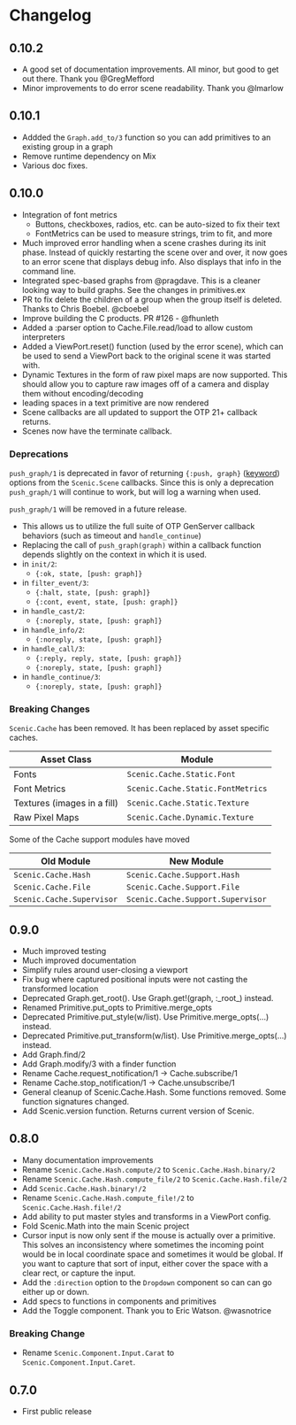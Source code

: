 # Changelog

## 0.10.2
* A good set of documentation improvements. All minor, but good to get out there. Thank you @GregMefford
* Minor improvements to do error scene readability. Thank you @lmarlow

## 0.10.1
* Addded the `Graph.add_to/3` function so you can add primitives to an existing group in a graph
* Remove runtime dependency on Mix
* Various doc fixes.

## 0.10.0
* Integration of font metrics
  * Buttons, checkboxes, radios, etc. can be auto-sized to fix their text
  * FontMetrics can be used to measure strings, trim to fit, and more
* Much improved error handling when a scene crashes during its init phase. Instead of quickly
  restarting the scene over and over, it now goes to an error scene that displays debug info.
  Also displays that info in the command line.
* Integrated spec-based graphs from @pragdave. This is a cleaner looking way to build graphs.
  See the changes in primitives.ex
* PR to fix delete the children of a group when the group itself is deleted. Thanks to
  Chris Boebel. @cboebel
* Improve building the C products. PR #126 - @fhunleth
* Added a :parser option to Cache.File.read/load to allow custom interpreters
* Added a ViewPort.reset() function (used by the error scene), which can be used to send
  a ViewPort back to the original scene it was started with.
* Dynamic Textures in the form of raw pixel maps are now supported. This should allow you
  to capture raw images off of a camera and display them without encoding/decoding
* leading spaces in a text primitive are now rendered
* Scene callbacks are all updated to support the OTP 21+ callback returns.
* Scenes now have the terminate callback.

### Deprecations

`push_graph/1` is deprecated in favor of returning `{:push, graph}`
([keyword](https://hexdocs.pm/elixir/Keyword.html)) options
from the `Scenic.Scene` callbacks. Since this is only a deprecation `push_graph/1` will
continue to work, but will log a warning when used.

`push_graph/1` will be removed in a future release.

* This allows us to utilize the full suite of OTP GenServer callback behaviors (such as
  timeout and `handle_continue`)
* Replacing the call of `push_graph(graph)` within a callback function depends slightly
  on the context in which it is used.
* in `init/2`:
  * `{:ok, state, [push: graph]}`
* in `filter_event/3`:
  * `{:halt, state, [push: graph]}`
  * `{:cont, event, state, [push: graph]}`
* in `handle_cast/2`:
  * `{:noreply, state, [push: graph]}`
* in `handle_info/2`:
  * `{:noreply, state, [push: graph]}`
* in `handle_call/3`:
  * `{:reply, reply, state, [push: graph]}`
  * `{:noreply, state, [push: graph]}`
* in `handle_continue/3`:
  * `{:noreply, state, [push: graph]}`

### Breaking Changes

`Scenic.Cache` has been removed. It has been replaced by asset specific caches.

| Asset Class   | Module  |
| ------------- | -----|
| Fonts      | `Scenic.Cache.Static.Font` |  
| Font Metrics | `Scenic.Cache.Static.FontMetrics` |
| Textures (images in a fill) | `Scenic.Cache.Static.Texture` |
| Raw Pixel Maps | `Scenic.Cache.Dynamic.Texture` |

Some of the Cache support modules have moved

| Old Module   | New Module  |
| ------------- | -----|
| `Scenic.Cache.Hash` | `Scenic.Cache.Support.Hash` |
| `Scenic.Cache.File` | `Scenic.Cache.Support.File` |
| `Scenic.Cache.Supervisor` | `Scenic.Cache.Support.Supervisor` |


## 0.9.0
* Much improved testing
* Much improved documentation
* Simplify rules around user-closing a viewport
* Fix bug where captured positional inputs were not casting the transformed location
* Deprecated Graph.get_root(). Use Graph.get!(graph, :\_root\_) instead.
* Renamed Primitive.put_opts to Primitive.merge_opts
* Deprecated Primitive.put_style(w/list). Use Primitive.merge_opts(...) instead.
* Deprecated Primitive.put_transform(w/list). Use Primitive.merge_opts(...) instead.
* Add Graph.find/2
* Add Graph.modify/3 with a finder function
* Rename Cache.request_notification/1 -> Cache.subscribe/1
* Rename Cache.stop_notification/1 -> Cache.unsubscribe/1
* General cleanup of Scenic.Cache.Hash. Some functions removed. Some function signatures changed.
* Add Scenic.version function. Returns current version of Scenic.

## 0.8.0

* Many documentation improvements
* Rename `Scenic.Cache.Hash.compute/2` to `Scenic.Cache.Hash.binary/2`
* Rename `Scenic.Cache.Hash.compute_file/2` to `Scenic.Cache.Hash.file/2`
* Add `Scenic.Cache.Hash.binary!/2`
* Rename `Scenic.Cache.Hash.compute_file!/2` to `Scenic.Cache.Hash.file!/2`
* Add ability to put master styles and transforms in a ViewPort config.
* Fold Scenic.Math into the main Scenic project
* Cursor input is now only sent if the mouse is actually over a primitive. This
  solves an inconsistency where sometimes the incoming point would be in local
  coordinate space and sometimes it would be global. If you want to capture that
  sort of input, either cover the space with a clear rect, or capture the input.
* Add the `:direction` option to the `Dropdown` component so can can go either
  up or down.
* Add specs to functions in components and primitives
* Add the Toggle component. Thank you to Eric Watson. @wasnotrice

### Breaking Change

* Rename `Scenic.Component.Input.Carat` to `Scenic.Component.Input.Caret`.

## 0.7.0

* First public release
